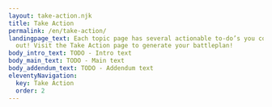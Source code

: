 ```yaml
---
layout: take-action.njk
title: Take Action
permalink: /en/take-action/
landingpage_text: Each topic page has several actionable to-do’s you could try
  out! Visit the Take Action page to generate your battleplan!
body_intro_text: TODO - Intro text
body_main_text: TODO - Main text
body_addendum_text: TODO - Addendum text
eleventyNavigation:
  key: Take Action
  order: 2
---
```

